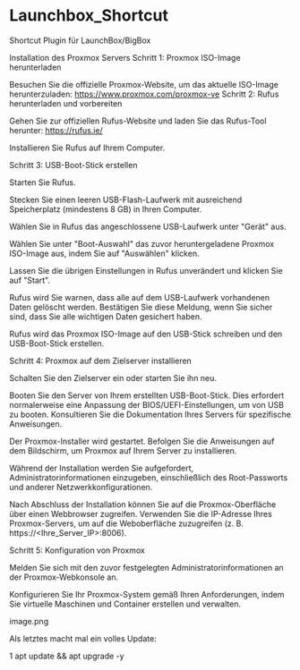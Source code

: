 # Launchbox_Shortcut
Shortcut Plugin für LaunchBox/BigBox


Installation des Proxmox Servers
Schritt 1: Proxmox ISO-Image herunterladen

Besuchen Sie die offizielle Proxmox-Website, um das aktuelle ISO-Image herunterzuladen: https://www.proxmox.com/proxmox-ve
Schritt 2: Rufus herunterladen und vorbereiten

Gehen Sie zur offiziellen Rufus-Website und laden Sie das Rufus-Tool herunter: https://rufus.ie/

Installieren Sie Rufus auf Ihrem Computer.

Schritt 3: USB-Boot-Stick erstellen

Starten Sie Rufus.

Stecken Sie einen leeren USB-Flash-Laufwerk mit ausreichend Speicherplatz (mindestens 8 GB) in Ihren Computer.

Wählen Sie in Rufus das angeschlossene USB-Laufwerk unter "Gerät" aus.

Wählen Sie unter "Boot-Auswahl" das zuvor heruntergeladene Proxmox ISO-Image aus, indem Sie auf "Auswählen" klicken.

Lassen Sie die übrigen Einstellungen in Rufus unverändert und klicken Sie auf "Start".

Rufus wird Sie warnen, dass alle auf dem USB-Laufwerk vorhandenen Daten gelöscht werden. Bestätigen Sie diese Meldung, wenn Sie sicher sind, dass Sie alle wichtigen Daten gesichert haben.

Rufus wird das Proxmox ISO-Image auf den USB-Stick schreiben und den USB-Boot-Stick erstellen.

Schritt 4: Proxmox auf dem Zielserver installieren

Schalten Sie den Zielserver ein oder starten Sie ihn neu.

Booten Sie den Server von Ihrem erstellten USB-Boot-Stick. Dies erfordert normalerweise eine Anpassung der BIOS/UEFI-Einstellungen, um von USB zu booten. Konsultieren Sie die Dokumentation Ihres Servers für spezifische Anweisungen.

Der Proxmox-Installer wird gestartet. Befolgen Sie die Anweisungen auf dem Bildschirm, um Proxmox auf Ihrem Server zu installieren.

Während der Installation werden Sie aufgefordert, Administratorinformationen einzugeben, einschließlich des Root-Passworts und anderer Netzwerkkonfigurationen.

Nach Abschluss der Installation können Sie auf die Proxmox-Oberfläche über einen Webbrowser zugreifen. Verwenden Sie die IP-Adresse Ihres Proxmox-Servers, um auf die Weboberfläche zuzugreifen (z. B. https://<Ihre_Server_IP>:8006).

Schritt 5: Konfiguration von Proxmox

Melden Sie sich mit den zuvor festgelegten Administratorinformationen an der Proxmox-Webkonsole an.

Konfigurieren Sie Ihr Proxmox-System gemäß Ihren Anforderungen, indem Sie virtuelle Maschinen und Container erstellen und verwalten.

image.png

Als letztes macht mal ein volles Update:

1
apt update && apt upgrade -y
